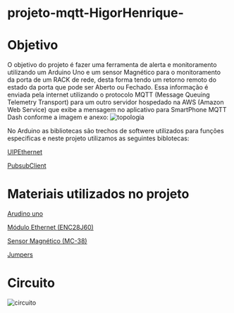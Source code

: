 # projeto-mqtt-HigorHenrique-


# Objetivo
O objetivo do projeto é fazer uma ferramenta de alerta e monitoramento utilizando um Arduino Uno e um sensor Magnético para o monitoramento da porta de um RACK de rede, desta forma tendo um retorno remoto do estado da porta que pode ser Aberto ou Fechado. Essa informação é enviada pela internet utilizando o protocolo MQTT (Message Queuing Telemetry Transport) para um outro servidor hospedado na AWS (Amazon Web Service) que exibe a mensagem no aplicativo para SmartPhone MQTT Dash conforme a imagem e anexo:
![topologia](https://user-images.githubusercontent.com/73251227/106644250-9fafc480-6569-11eb-81d9-82ff9a5cc126.PNG)

No Arduino as bibliotecas são trechos de softwere utilizados para funções especificas e neste projeto utilizamos as seguintes biblotecas:

[UIPEthernet](https://github.com/UIPEthernet/UIPEthernet)

[PubsubClient](https://github.com/knolleary/pubsubclient)

# Materiais utilizados no projeto
[Arudino uno](https://www.arduino.cc/)

[Módulo Ethernet (ENC28J60)](https://www.arduino.cc/search?q=M%C3%B3dulo%20Ethernet%20%28ENC28J60%29)

[Sensor Magnético (MC-38)](https://blogmasterwalkershop.com.br/arduino/como-usar-com-arduino-sensor-magnetico-com-fio-para-alarme-mc-38/)

[Jumpers](https://www.arduino.cc/search?q=jumpers&tab=store)

# Circuito
![circuito](https://user-images.githubusercontent.com/73251227/106649666-ab52b980-6570-11eb-98f2-cba4f8a6c201.PNG)
